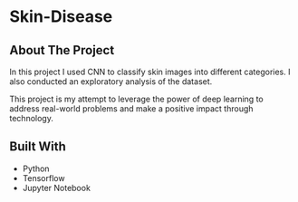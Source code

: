 # Skin-Disease
## About The Project
In this project I used CNN to classify skin images into different categories. I also conducted an exploratory analysis of the dataset.

This project is my attempt to leverage the power of deep learning to address real-world problems and make a positive impact through technology.

## Built With
- Python
- Tensorflow
- Jupyter Notebook
